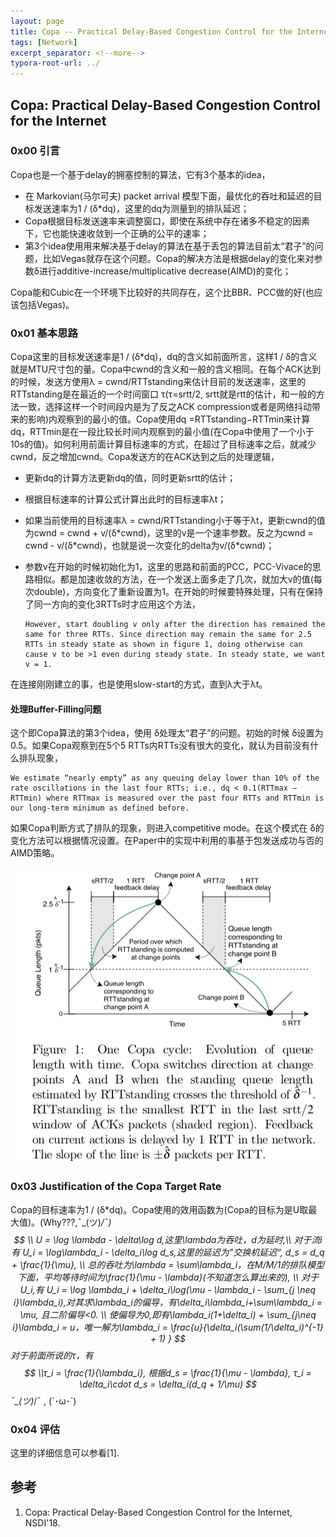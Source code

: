 ```yaml
---
layout: page
title: Copa -- Practical Delay-Based Congestion Control for the Internet
tags: [Network]
excerpt_separator: <!--more-->
typora-root-url: ../
---
```


## Copa: Practical Delay-Based Congestion Control for the Internet

### 0x00 引言

  Copa也是一个基于delay的拥塞控制的算法，它有3个基本的idea，

*  在 Markovian(马尔可夫) packet arrival 模型下面，最优化的吞吐和延迟的目标发送速率为1 / (δ*dq)，这里的dq为测量到的排队延迟；
* Copa根据目标发送速率来调整窗口，即使在系统中存在诸多不稳定的因素下，它也能快速收敛到一个正确的公平的速率；
* 第3个idea使用用来解决基于delay的算法在基于丢包的算法目前太“君子”的问题，比如Vegas就存在这个问题。Copa的解决方法是根据delay的变化来对参数δ进行additive-increase/multiplicative decrease(AIMD)的变化；

Copa能和Cubic在一个环境下比较好的共同存在，这个比BBR、PCC做的好(也应该包括Vegas)。

### 0x01 基本思路

  Copa这里的目标发送速率是1 / (δ*dq)，dq的含义如前面所言，这样1 / δ的含义就是MTU尺寸包的量。Copa中cwnd的含义和一般的含义相同。在每个ACK达到的时候，发送方使用λ = cwnd/RTTstanding来估计目前的发送速率，这里的RTTstanding是在最近的一个时间窗口 τ(τ=srtt/2, srtt就是rtt的估计，和一般的方法一致，选择这样一个时间段内是为了反之ACK compression或者是网络抖动带来的影响)内观察到的最小的值。Copa使用dq =RTTstanding−RTTmin来计算dq，RTTmin是在一段比较长时间内观察到的最小值(在Copa中使用了一个小于10s的值)。如何利用前面计算目标速率的方式，在超过了目标速率之后，就减少cwnd，反之增加cwnd。Copa发送方的在ACK达到之后的处理逻辑，

* 更新dq的计算方法更新dq的值，同时更新srtt的估计；

* 根据目标速率的计算公式计算出此时的目标速率λt；

* 如果当前使用的目标速率λ = cwnd/RTTstanding小于等于λt，更新cwnd的值为cwnd = cwnd + v/(δ*cwnd)，这里的v是一个速率参数。反之为cwnd = cwnd - v/(δ\*cwnd)，也就是说一次变化的delta为v/(δ\*cwnd)；

* 参数v在开始的时候初始化为1，这里的思路和前面的PCC，PCC-Vivace的思路相似。都是加速收敛的方法，在一个发送上面多走了几次，就加大v的值(每次double)，方向变化了重新设置为1。在开始的时候要特殊处理，只有在保持了同一方向的变化3RTTs时才应用这个方法，

  ```
  However, start doubling v only after the direction has remained the same for three RTTs. Since direction may remain the same for 2.5 RTTs in steady state as shown in figure 1, doing otherwise can cause v to be >1 even during steady state. In steady state, we want v = 1.
  ```

在连接刚刚建立的事，也是使用slow-start的方式，直到λ大于λt。

#### 处理Buffer-Filling问题

   这个即Copa算法的第3个idea，使用 δ处理太“君子”的问题。初始的时候 δ设置为0.5。如果Copa观察到在5个5 RTTs内RTTs没有很大的变化，就认为目前没有什么排队现象，

```
We estimate “nearly empty” as any queuing delay lower than 10% of the rate oscillations in the last four RTTs; i.e., dq < 0.1(RTTmax − RTTmin) where RTTmax is measured over the past four RTTs and RTTmin is our long-term minimum as defined before.
```

 如果Copa判断方式了排队的现象，则进入competitive mode。在这个模式在 δ的变化方法可以根据情况设置。在Paper中的实现中利用的事基于包发送成功与否的AIMD策略。

![copa-cycle](/assets/images/copa-cycle.png)

### 0x03 Justification of the Copa Target Rate

  Copa的目标速率为1 / (δ*dq)。Copa使用的效用函数为(Copa的目标为是U取最大值)。(Why???,¯\_(ツ)_/¯)
$$
\\ U = \log \lambda - \delta\log d,这里\lambda为吞吐，d为延时,\\ 
对于流i有 U_i = \log\lambda_i - \delta_i\log d_s,这里的延迟为"交换机延迟“, d_s = d_q + \frac{1}{\mu}, \\
总的吞吐为\lambda = \sum\lambda_i，在M/M/1的排队模型下面，平均等待时间为\frac{1}{\mu - \lambda}(不知道怎么算出来的), \\
对于 U_i,有 U_i = \log \lambda_i + \delta_i\log(\mu - \lambda_i - \sum_{j \neq i}\lambda_i),对其求\lambda_i的偏导，有\delta_i\lambda_i+\sum\lambda_i = \mu, 且二阶偏导<0. \\
使偏导为0,即有\lambda_i(1+\delta_i) + \sum_{j\neq i}\lambda_i = u，唯一解为\lambda_i = \frac{u}{\delta_i(\sum(1/\delta_i)^{-1} + 1) }
$$
对于前面所说的τ，有
$$
\\τ_i = \frac{1}{\lambda_i}, 根据d_s = \frac{1}{\mu - \lambda}, τ_i = \delta_i\cdot d_s = \delta_i(d_q + 1/\mu)
$$
¯\_(ツ)_/¯ , (´･ω･`)

### 0x04 评估

 这里的详细信息可以参看[1].

## 参考

1. Copa: Practical Delay-Based Congestion Control for the Internet, NSDI'18.